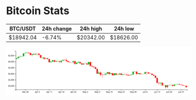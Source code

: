 # Bitcoin Stats

BTC/USDT|24h change|24h high|24h low|
|---|---|---|---|
|$18942.04|-6.74%|$20342.00|$18626.00|

<img src="./chart.svg">
